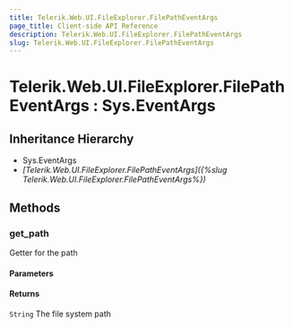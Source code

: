 ```yaml
---
title: Telerik.Web.UI.FileExplorer.FilePathEventArgs
page_title: Client-side API Reference
description: Telerik.Web.UI.FileExplorer.FilePathEventArgs
slug: Telerik.Web.UI.FileExplorer.FilePathEventArgs
---
```


# Telerik.Web.UI.FileExplorer.FilePathEventArgs : Sys.EventArgs 

## Inheritance Hierarchy

* Sys.EventArgs
* *[Telerik.Web.UI.FileExplorer.FilePathEventArgs]({%slug Telerik.Web.UI.FileExplorer.FilePathEventArgs%})*


## Methods

###  get_path

Getter for the path

#### Parameters

#### Returns

`String` The file system path



